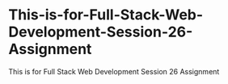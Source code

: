 # This-is-for-Full-Stack-Web-Development-Session-26-Assignment
This is for Full Stack Web Development Session 26 Assignment
